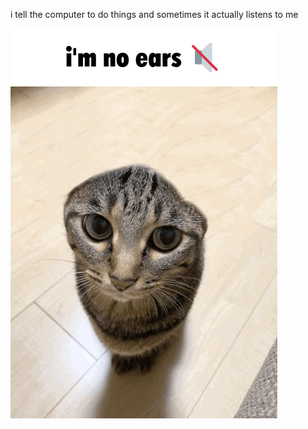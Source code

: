 i tell the computer to do things and sometimes it actually listens to me
<!--START_SECTION:update_image-->
<img src=https://raw.githubusercontent.com/sneakykestrel/sneakykestrel/main/.github/images/no-ears.gif height="" width="" align=left alt=kitty />
<!--END_SECTION:update_image-->

